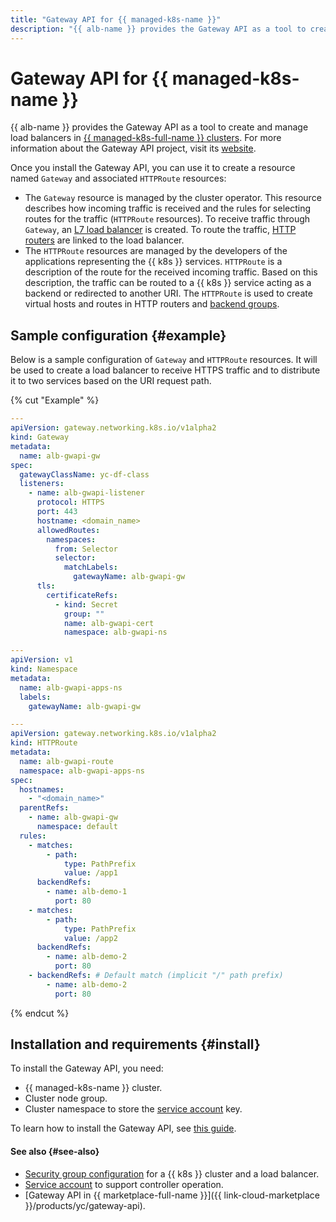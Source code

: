 ```yaml
---
title: "Gateway API for {{ managed-k8s-name }}"
description: "{{ alb-name }} provides the Gateway API as a tool to create and manage load balancers in {{ managed-k8s-full-name }} clusters."
---
```


# Gateway API for {{ managed-k8s-name }}

{{ alb-name }} provides the Gateway API as a tool to create and manage load balancers in [{{ managed-k8s-full-name }} clusters](../../../managed-kubernetes/concepts/index.md#kubernetes-cluster). For more information about the Gateway API project, visit its [website](https://gateway-api.sigs.k8s.io/).

Once you install the Gateway API, you can use it to create a resource named `Gateway` and associated `HTTPRoute` resources:
* The `Gateway` resource is managed by the cluster operator. This resource describes how incoming traffic is received and the rules for selecting routes for the traffic (`HTTPRoute` resources). To receive traffic through `Gateway`, an [L7 load balancer](../../concepts/application-load-balancer.md) is created. To route the traffic, [HTTP routers](../../concepts/http-router.md) are linked to the load balancer.
* The `HTTPRoute` resources are managed by the developers of the applications representing the {{ k8s }} services. `HTTPRoute` is a description of the route for the received incoming traffic. Based on this description, the traffic can be routed to a {{ k8s }} service acting as a backend or redirected to another URI. The `HTTPRoute` is used to create virtual hosts and routes in HTTP routers and [backend groups](../../concepts/backend-group.md).

## Sample configuration {#example}

Below is a sample configuration of `Gateway` and `HTTPRoute` resources. It will be used to create a load balancer to receive HTTPS traffic and to distribute it to two services based on the URI request path.

{% cut "Example" %}

```yaml
---
apiVersion: gateway.networking.k8s.io/v1alpha2
kind: Gateway
metadata:
  name: alb-gwapi-gw
spec:
  gatewayClassName: yc-df-class
  listeners:
    - name: alb-gwapi-listener
      protocol: HTTPS
      port: 443
      hostname: <domain_name>
      allowedRoutes:
        namespaces:
          from: Selector
          selector:
            matchLabels:
              gatewayName: alb-gwapi-gw
      tls:
        certificateRefs:
          - kind: Secret
            group: ""
            name: alb-gwapi-cert
            namespace: alb-gwapi-ns
```

```yaml
---
apiVersion: v1
kind: Namespace
metadata:
  name: alb-gwapi-apps-ns
  labels:
    gatewayName: alb-gwapi-gw

---
apiVersion: gateway.networking.k8s.io/v1alpha2
kind: HTTPRoute
metadata:
  name: alb-gwapi-route
  namespace: alb-gwapi-apps-ns
spec:
  hostnames:
    - "<domain_name>"
  parentRefs:
    - name: alb-gwapi-gw
      namespace: default
  rules:
    - matches:
        - path:
            type: PathPrefix
            value: /app1
      backendRefs:
        - name: alb-demo-1
          port: 80
    - matches:
        - path:
            type: PathPrefix
            value: /app2
      backendRefs:
        - name: alb-demo-2
          port: 80
    - backendRefs: # Default match (implicit "/" path prefix)
        - name: alb-demo-2
          port: 80
```

{% endcut %}

## Installation and requirements {#install}

To install the Gateway API, you need:

* {{ managed-k8s-name }} cluster.
* Cluster node group.
* Cluster namespace to store the [service account](../k8s-ingress-controller/service-account.md) key.

To learn how to install the Gateway API, see [this guide](../../operations/k8s-gateway-api-install.md).

#### See also {#see-also}

* [Security group configuration](../k8s-ingress-controller/security-groups.md) for a {{ k8s }} cluster and a load balancer.
* [Service account](../k8s-ingress-controller/service-account.md) to support controller operation.
* [Gateway API in {{ marketplace-full-name }}]({{ link-cloud-marketplace }}/products/yc/gateway-api).
